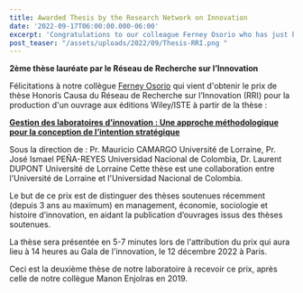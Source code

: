 ```yaml
---
title: Awarded Thesis by the Research Network on Innovation
date: '2022-09-17T06:00:00.000-06:00'
excerpt: 'Congratulations to our colleague Ferney Osorio who has just been awarded the Honoris Causa Thesis Award 2022'
post_teaser: "/assets/uploads/2022/09/Thesis-RRI.png "
---
```



**2ème thèse lauréate par le Réseau de Recherche sur l’Innovation**

Félicitations à notre collègue [Ferney Osorio](/people/Ferney-Osorio/) qui vient d'obtenir le prix de thèse Honoris Causa du Réseau de Recherche sur l’Innovation (RRI) pour la production d'un ouvrage aux éditions Wiley/ISTE à partir de la thèse :


[**Gestion des laboratoires d’innovation : Une approche méthodologique pour la conception de l’intention stratégique**](https://www.theses.fr/2021LORR0229)

Sous la direction de : Pr. Mauricio CAMARGO Université de Lorraine, Pr. José Ismael PEÑA-REYES Universidad Nacional de Colombia, Dr. Laurent DUPONT Université de Lorraine
Cette thèse est une collaboration entre l'Université de Lorraine et l'Universidad Nacional de Colombia.

Le but de ce prix est de distinguer des thèses soutenues récemment (depuis 3 ans au maximum) en management, économie, sociologie et histoire d’innovation, en aidant la publication d’ouvrages issus des thèses soutenues.

La thèse sera présentée en 5-7 minutes lors de l'attribution du prix qui aura lieu à 14 heures au Gala de l'innovation, le 12 décembre 2022 à Paris.

Ceci est la deuxième thèse de notre laboratoire à recevoir ce prix, après celle de notre collègue Manon Enjolras en 2019.
